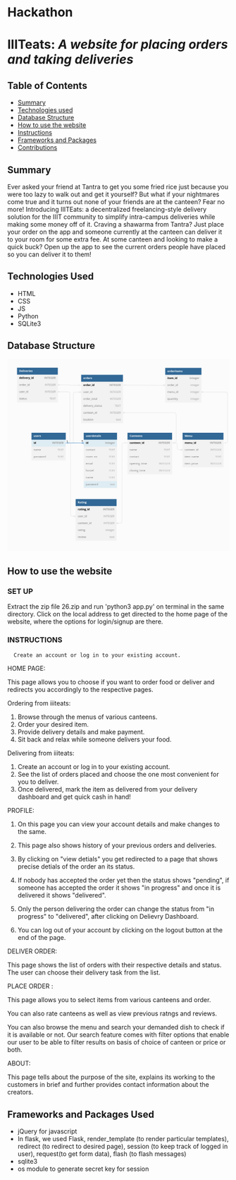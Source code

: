 # Hackathon

# IIITeats: _A website for placing orders and taking deliveries_

## Table of Contents

- [Summary](#Summary)
- [Technologies used](#technologies-used)
- [Database Structure](#database-structure)
- [How to use the website](#How-to-use-the-website)
- [Instructions](#instructions)
- [Frameworks and Packages](#frameworks-and-packages)
- [Contributions](#contributions)

## Summary

Ever asked your friend at Tantra to get you some fried rice just because you were too lazy to walk out and get it yourself? But what if your nightmares come true and it turns out none of your friends are at the canteen? Fear no more! Introducing IIITEats: a decentralized freelancing-style delivery solution for the IIIT community to simplify intra-campus deliveries while making some money off of it. Craving a shawarma from Tantra? Just place your order on the app and someone currently at the canteen can deliver it to your room for some extra fee. At some canteen and looking to make a quick buck? Open up the app to see the current orders people have placed so you can deliver it to them!

## Technologies Used

- HTML
- CSS
- JS
- Python
- SQLite3

## Database Structure

![Screenshot](screenshot.png)

## How to use the website

### SET UP

Extract the zip file 26.zip and run 'python3 app.py' on terminal in the same directory. Click on the local address to get directed to the home page of the website, where the options for login/signup are there.

### INSTRUCTIONS

      Create an account or log in to your existing account.

HOME PAGE:

This page allows you to choose if you want to order food or deliver and redirects you accordingly to the respective pages.

Ordering from iiiteats:

1. Browse through the menus of various canteens.
2. Order your desired item.
3. Provide delivery details and make payment.
4. Sit back and relax while someone delivers your food.

Delivering from iiiteats:

1. Create an account or log in to your existing account.
2. See the list of orders placed and choose the one most convenient for you to deliver.
3. Once delivered, mark the item as delivered from your delivery dashboard and get quick cash in hand!

PROFILE:

1. On this page you can view your account details and make changes to the same.

2. This page also shows history of your previous orders and deliveries.

3. By clicking on "view detials" you get redirected to a page that shows precise detials of the order an its status.

4. If nobody has accepted the order yet then the status shows "pending", if someone has accepted the order it shows "in progress" and once it is delivered it shows "delivered".
5. Only the person delivering the order can change the status from "in progress" to "delivered", after clicking on Delievry Dashboard.
6. You can log out of your account by clicking on the logout button at the end of the page.

DELIVER ORDER:

This page shows the list of orders with their respective details and status. The user can choose their delivery task from the list.

PLACE ORDER :

This page allows you to select items from various canteens and order.

You can also rate canteens as well as view previous ratngs and reviews.

You can also browse the menu and search your demanded dish to check if it is available or not. Our search feature comes with filter options that enable our user to be able to filter results on basis of choice of canteen or price or both.

ABOUT:

This page tells about the purpose of the site, explains its working to the customers in brief and further provides contact information about the creators.

## Frameworks and Packages Used

- jQuery for javascript
- In flask, we used Flask, render_template (to render particular templates), redirect (to redirect to desired page), session (to keep track of logged in user), request(to get form data), flash (to flash messages)
- sqlite3
- os module to generate secret key for session
